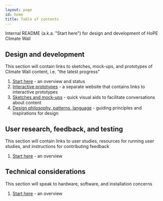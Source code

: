 ```yaml
---
layout: page
id: home
title: Table of contents
---
```


Internal README (a.k.a. "Start here") for design and development of HoPE Climate Wall

## Design and development

This section will contain links to sketches, mock-ups, and prototypes of Climate Wall content, i.e. "the latest progress"

1. [Start here](design/README.html) - an overview and status
2. [Interactive prototypes](https://beefoo.github.io/climate-lab/) - a separate website that contains links to interactive prototypes
3. [Sketches and mock-ups](design/sketches.html) - quick visual aids to facilitate conversations about content
4. [Design philosophy, patterns, language](design/principles.html) - guiding principles and inspirations for design

## User research, feedback, and testing

This section will contain links to user studies, resources for running user studies, and instructions for contributing feedback

1. [Start here](research/README.html) - an overview

## Technical considerations

This section will speak to hardware, software, and installation concerns

1. [Start here](tech/README.html) - an overview
